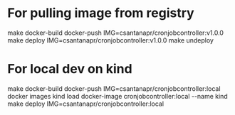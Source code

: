 # For pulling image from registry
make docker-build docker-push IMG=csantanapr/cronjobcontroller:v1.0.0
make deploy IMG=csantanapr/cronjobcontroller:v1.0.0
make undeploy

# For local dev on kind
make docker-build docker-push IMG=csantanapr/cronjobcontroller:local
docker images
kind load docker-image cronjobcontroller:local --name kind
make deploy IMG=csantanapr/cronjobcontroller:local

